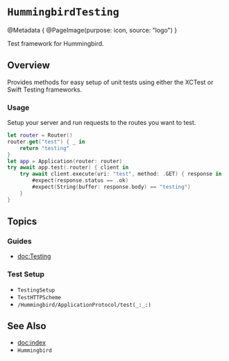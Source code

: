 # ``HummingbirdTesting``

@Metadata {
    @PageImage(purpose: icon, source: "logo")
}

Test framework for Hummingbird.

## Overview

Provides methods for easy setup of unit tests using either the XCTest or Swift Testing frameworks. 

### Usage

Setup your server and run requests to the routes you want to test.

```swift
let router = Router()
router.get("test") { _ in
    return "testing"
}
let app = Application(router: router)
try await app.test(.router) { client in
    try await client.execute(uri: "test", method: .GET) { response in
        #expect(response.status == .ok)
        #expect(String(buffer: response.body) == "testing")
    }
}
```

## Topics

### Guides

- <doc:Testing>

### Test Setup

- ``TestingSetup``
- ``TestHTTPScheme``
- ``/Hummingbird/ApplicationProtocol/test(_:_:)``

## See Also

- <doc:index>
- ``Hummingbird``


